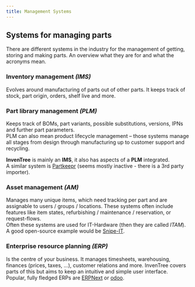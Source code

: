 ```yaml
---
title: Management Systems
---
```


## Systems for managing parts

There are different systems in the industry for the management of getting, storing and making parts. An overview what they are for and what the acronyms mean.


### Inventory management *(IMS)*
Evolves around manufacturing of parts out of other parts. It keeps track of stock, part origin, orders, shelf live and more.

### Part library management *(PLM)*
Keeps track of BOMs, part variants, possible substitutions, versions, IPNs and further part parameters.  
PLM can also mean product lifecycle management – those systems manage all stages from design through manufacturing up to customer support and recycling.


**InvenTree** is mainly an **IMS**, it also has aspects of a **PLM** integrated.  
A similar system is [Partkeepr](https://partkeepr.org/) (seems mostly inactive - there is a 3rd party importer).

### Asset management *(AM)*
Manages many unique items, which need tracking per part and are assignable to users / groups / locations. These systems often include features like item states, refurbishing / maintenance / reservation, or request-flows.  
Often these systems are used for IT-Hardware (then they are called *ITAM*).  
A good open-source example would be [Snipe-IT](https://snipeitapp.com/).

### Enterprise resource planning *(ERP)*
Is the centre of your business. It manages timesheets, warehousing, finances (prices, taxes, …), customer relations and more. InvenTree covers parts of this but aims to keep an intuitive and simple user interface.  
Popular, fully fledged ERPs are [ERPNext](https://erpnext.com/) or [odoo](https://www.odoo.com).

